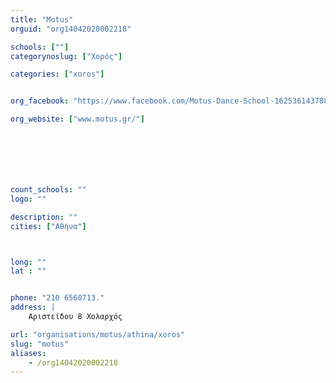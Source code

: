 ```yaml
---
title: "Μοtus"
orguid: "org14042020002218"

schools: [""]
categorynoslug: ["Χορός"]

categories: ["xoros"]


org_facebook: "https://www.facebook.com/Motus-Dance-School-162536143788440/"

org_website: ["www.motus.gr/"]







count_schools: ""
logo: ""

description: ""
cities: ["Αθήνα"]



long: ""
lat : ""


phone: "210 6560713."
address: |
    Αριστείδου 8 Χολαρχός

url: "organisations/motus/athina/xoros"
slug: "motus"
aliases:
    - /org14042020002218
---
```



